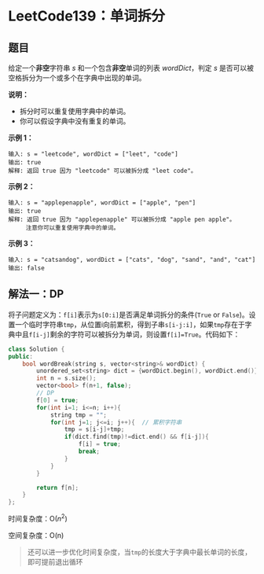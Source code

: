 # LeetCode139：单词拆分

## 题目

给定一个**非空**字符串 *s* 和一个包含**非空**单词的列表 *wordDict*，判定 *s* 是否可以被空格拆分为一个或多个在字典中出现的单词。

**说明：**

- 拆分时可以重复使用字典中的单词。
- 你可以假设字典中没有重复的单词。

**示例 1：**

```
输入: s = "leetcode", wordDict = ["leet", "code"]
输出: true
解释: 返回 true 因为 "leetcode" 可以被拆分成 "leet code"。
```

**示例 2：**

```
输入: s = "applepenapple", wordDict = ["apple", "pen"]
输出: true
解释: 返回 true 因为 "applepenapple" 可以被拆分成 "apple pen apple"。
     注意你可以重复使用字典中的单词。
```

**示例 3：**

```
输入: s = "catsandog", wordDict = ["cats", "dog", "sand", "and", "cat"]
输出: false
```

## 解法一：DP

将子问题定义为：`f[i]`表示为`s[0:i]`是否满足单词拆分的条件(`True` or `False`)。设置一个临时字符串`tmp`，从位置i向前累积，得到子串`s[i-j:i]`，如果`tmp`存在于字典中且`f[i-j]`剩余的字符可以被拆分为单词，则设置`f[i]=True`。代码如下：

```c++
class Solution {
public:
    bool wordBreak(string s, vector<string>& wordDict) {
        unordered_set<string> dict = {wordDict.begin(), wordDict.end()};
        int n = s.size();
        vector<bool> f(n+1, false);
        // DP
        f[0] = true;
        for(int i=1; i<=n; i++){
            string tmp = "";
            for(int j=1; j<=i; j++){  // 累积字符串
                tmp = s[i-j]+tmp;
                if(dict.find(tmp)!=dict.end() && f[i-j]){
                    f[i] = true;
                    break;
                }
            }
        }

        return f[n];
    }
};
```

时间复杂度：O($n^2$)

空间复杂度：O(n)

> 还可以进一步优化时间复杂度，当`tmp`的长度大于字典中最长单词的长度，即可提前退出循环